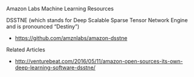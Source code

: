 
Amazon Labs Machine Learning Resources  

DSSTNE (which stands for Deep Scalable Sparse Tensor Network Engine and is pronounced “Destiny”)
* https://github.com/amznlabs/amazon-dsstne


Related Articles
* http://venturebeat.com/2016/05/11/amazon-open-sources-its-own-deep-learning-software-dsstne/




